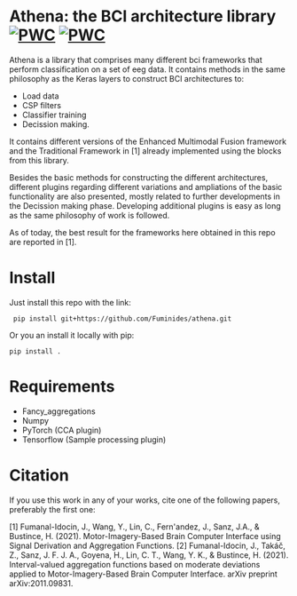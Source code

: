 # Athena: the BCI architecture library [![PWC](https://img.shields.io/endpoint.svg?url=https://paperswithcode.com/badge/motor-imagery-based-brain-computer-interface/eeg-4-classes-on-bci-competition-iv-2a)](https://paperswithcode.com/sota/eeg-4-classes-on-bci-competition-iv-2a?p=motor-imagery-based-brain-computer-interface) [![PWC](https://img.shields.io/endpoint.svg?url=https://paperswithcode.com/badge/motor-imagery-based-brain-computer-interface/eeg-left-right-hand-on-bci-competition-iv-2a)](https://paperswithcode.com/sota/eeg-left-right-hand-on-bci-competition-iv-2a?p=motor-imagery-based-brain-computer-interface)
Athena is a library that comprises many different bci frameworks that perform classification on a set of eeg data. It contains methods in the same philosophy as the Keras layers to construct BCI architectures to:
* Load data
* CSP filters
* Classifier training
* Decission making.

It contains different versions of the Enhanced Multimodal Fusion framework and the Traditional Framework in [1] already implemented using the blocks from this library.

Besides the basic methods for constructing the different architectures, different plugins regarding different variations and ampliations of the basic functionality are also presented, mostly related to further developments in the Decission making phase. Developing additional plugins is easy as long as the same philosophy of work is followed.

As of today, the best result for the frameworks here obtained in this repo are reported in [1].

# Install

Just install this repo with the link:

``` pip install git+https://github.com/Fuminides/athena.git```


Or you an install it locally with pip:

```pip install .```



# Requirements

* Fancy_aggregations
* Numpy
* PyTorch (CCA plugin)
* Tensorflow (Sample processing plugin)

# Citation
If you use this work in any of your works, cite one of the following papers, preferably the first one:

[1] Fumanal-Idocin, J., Wang, Y., Lin, C., Fern'andez, J., Sanz, J.A., & Bustince, H. (2021). Motor-Imagery-Based Brain Computer Interface using Signal Derivation and Aggregation Functions.
[2] Fumanal-Idocin, J., Takáč, Z., Sanz, J. F. J. A., Goyena, H., Lin, C. T., Wang, Y. K., & Bustince, H. (2021). Interval-valued aggregation functions based on moderate deviations applied to Motor-Imagery-Based Brain Computer Interface. arXiv preprint arXiv:2011.09831.